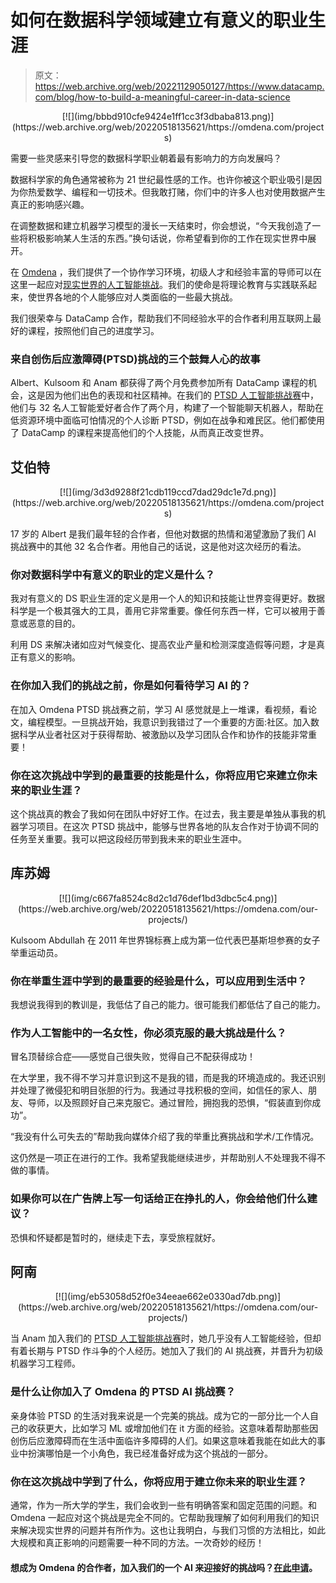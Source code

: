 # 如何在数据科学领域建立有意义的职业生涯

> 原文：<https://web.archive.org/web/20221129050127/https://www.datacamp.com/blog/how-to-build-a-meaningful-career-in-data-science>

<center>[![](img/bbbd910cfe9424e1ff1cc3f3dbaba813.png)](https://web.archive.org/web/20220518135621/https://omdena.com/projects)</center>

需要一些灵感来引导您的数据科学职业朝着最有影响力的方向发展吗？

数据科学家的角色通常被称为 21 世纪最性感的工作。也许你被这个职业吸引是因为你热爱数学、编程和一切技术。但我敢打赌，你们中的许多人也对使用数据产生真正的影响感兴趣。

在调整数据和建立机器学习模型的漫长一天结束时，你会想说，“今天我创造了一些将积极影响某人生活的东西。”换句话说，你希望看到你的工作在现实世界中展开。

在 [Omdena](https://web.archive.org/web/20220518135621/https://omdena.com/) ，我们提供了一个协作学习环境，初级人才和经验丰富的导师可以在这里一起应对[现实世界的人工智能挑战](https://web.archive.org/web/20220518135621/https://omdena.com/projects)。我们的使命是将理论教育与实践联系起来，使世界各地的个人能够应对人类面临的一些最大挑战。

我们很荣幸与 DataCamp 合作，帮助我们不同经验水平的合作者利用互联网上最好的课程，按照他们自己的进度学习。

### 来自创伤后应激障碍(PTSD)挑战的三个鼓舞人心的故事

Albert、Kulsoom 和 Anam 都获得了两个月免费参加所有 DataCamp 课程的机会，这是因为他们出色的表现和社区精神。在我们的 [PTSD 人工智能挑战赛](https://web.archive.org/web/20220518135621/https://omdena.com/projects)中，他们与 32 名人工智能爱好者合作了两个月，构建了一个智能聊天机器人，帮助在低资源环境中面临可怕情况的个人诊断 PTSD，例如在战争和难民区。他们都使用了 DataCamp 的课程来提高他们的个人技能，从而真正改变世界。

## 艾伯特

<center>[![](img/3d3d9288f21cdb119ccd7dad29dc1e7d.png)](https://web.archive.org/web/20220518135621/https://omdena.com/projects)</center>

17 岁的 Albert 是我们最年轻的合作者，但他对数据的热情和渴望激励了我们 AI 挑战赛中的其他 32 名合作者。用他自己的话说，这是他对这次经历的看法。

### 你对数据科学中有意义的职业的定义是什么？

我对有意义的 DS 职业生涯的定义是用一个人的知识和技能让世界变得更好。数据科学是一个极其强大的工具，善用它非常重要。像任何东西一样，它可以被用于善意或恶意的目的。

利用 DS 来解决诸如应对气候变化、提高农业产量和检测深度造假等问题，才是真正有意义的影响。

### 在你加入我们的挑战之前，你是如何看待学习 AI 的？

在加入 Omdena PTSD 挑战赛之前，学习 AI 感觉就是上一堆课，看视频，看论文，编程模型。一旦挑战开始，我意识到我错过了一个重要的方面:社区。加入数据科学从业者社区对于获得帮助、被激励以及学习团队合作和协作的技能非常重要！

### 你在这次挑战中学到的最重要的技能是什么，你将应用它来建立你未来的职业生涯？

这个挑战真的教会了我如何在团队中好好工作。在过去，我主要是单独从事我的机器学习项目。在这次 PTSD 挑战中，能够与世界各地的队友合作对于协调不同的任务至关重要。我可以把这段经历带到我未来的职业生涯中。

## 库苏姆

<center>[![](img/c667fa8524c8d2c1d76def1bd3dbc5c4.png)](https://web.archive.org/web/20220518135621/https://omdena.com/our-projects/)</center>

Kulsoom Abdullah 在 2011 年世界锦标赛上成为第一位代表巴基斯坦参赛的女子举重运动员。

### 你在举重生涯中学到的最重要的经验是什么，可以应用到生活中？

我想说我得到的教训是，我低估了自己的能力。很可能我们都低估了自己的能力。

### 作为人工智能中的一名女性，你必须克服的最大挑战是什么？

冒名顶替综合症——感觉自己很失败，觉得自己不配获得成功！

在大学里，我不得不学习并意识到这不是我的错，而是我的环境造成的。我还识别并处理了微侵犯和明目张胆的行为。我通过寻找积极的空间，如信任的家人、朋友、导师，以及照顾好自己来克服它。通过冒险，拥抱我的恐惧，“假装直到你成功”。

“我没有什么可失去的”帮助我向媒体介绍了我的举重比赛挑战和学术/工作情况。

这仍然是一项正在进行的工作。我希望我能继续进步，并帮助别人不处理我不得不做的事情。

### 如果你可以在广告牌上写一句话给正在挣扎的人，你会给他们什么建议？

恐惧和怀疑都是暂时的，继续走下去，享受旅程就好。

## 阿南

<center>[![](img/eb53058d52f0e34eeae662e0330ad7db.png)](https://web.archive.org/web/20220518135621/https://omdena.com/our-projects/)</center>

当 Anam 加入我们的 [PTSD 人工智能挑战赛](https://web.archive.org/web/20220518135621/https://medium.com/omdena/i-was-struggling-with-ptsd-now-i-help-to-cure-it-through-ai-5bf98fcdd39)时，她几乎没有人工智能经验，但却有着长期与 PTSD 作斗争的个人经历。她加入了我们的 AI 挑战赛，并晋升为初级机器学习工程师。

### 是什么让你加入了 Omdena 的 PTSD AI 挑战赛？

亲身体验 PTSD 的生活对我来说是一个完美的挑战。成为它的一部分比一个人自己的收获更大，比如学习 ML 或增加他们在 it 方面的经验。这意味着帮助那些因创伤后应激障碍而在生活中面临许多障碍的人们。如果这意味着我能在如此大的事业中扮演哪怕是一个小角色，我已经准备好成为这个挑战的一部分。

### 你在这次挑战中学到了什么，你将应用于建立你未来的职业生涯？

通常，作为一所大学的学生，我们会收到一些有明确答案和固定范围的问题。和 Omdena 一起应对这个挑战是完全不同的。它帮助我理解了如何利用我们的知识来解决现实世界的问题并有所作为。这也让我明白，与我们习惯的方法相比，如此大规模和真正影响的问题需要一种不同的方法。一次奇妙的经历！

#### 想成为 Omdena 的合作者，加入我们的一个 AI 来迎接好的挑战吗？[在此申请](https://web.archive.org/web/20220518135621/https://omdena.com/our-projects/)。